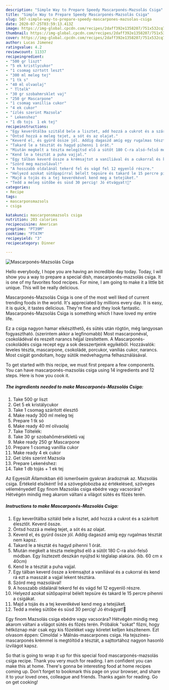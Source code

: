 ```yaml
---
description: "Simple Way to Prepare Speedy Mascarponés-Mazsolás Csiga"
title: "Simple Way to Prepare Speedy Mascarponés-Mazsolás Csiga"
slug: 507-simple-way-to-prepare-speedy-mascarpones-mazsolas-csiga
date: 2020-07-25T03:59:13.413Z
image: https://img-global.cpcdn.com/recipes/2daff392e1358207/751x532cq70/mascarpones-mazsolas-csiga-recept-foto.jpg
thumbnail: https://img-global.cpcdn.com/recipes/2daff392e1358207/751x532cq70/mascarpones-mazsolas-csiga-recept-foto.jpg
cover: https://img-global.cpcdn.com/recipes/2daff392e1358207/751x532cq70/mascarpones-mazsolas-csiga-recept-foto.jpg
author: Lucas Jimenez
ratingvalue: 4.2
reviewcount: 11337
recipeingredient:
- "500 gr liszt"
- "5 ek kristlycukor"
- "1 csomag szrtott leszt"
- "300 ml meleg tej"
- "1 tk s"
- "40 ml olvaolaj"
- " Tltelk"
- "30 gr szobahmrsklet vaj"
- "250 gr Mascarpone"
- "1 csomag vanillia cukor"
- "4 ek cukor"
- "ízlés szerint Mazsola"
- " Lekenshez"
- "1 db tojs  1 ek tej"
recipeinstructions:
- "Egy keverőtálba szitáld bele a lisztet, add hozzá a cukrot és a szárított élesztőt. Keverd össze."
- "Öntsd hozzá a meleg tejet, a sót és az olajat."
- "Keverd el, és gyúrd össze jól. Addig dagaszd amíg egy rugalmas tésztát nem kapsz."
- "Takard le a tésztát és hagyd pihenni 1 órát."
- "Miután megkelt a tészta melegítsd elő a sütőt 180 C-ra alsó-felső módban. Egy lisztezett deszkán nyújtsd ki téglalap alakúra. (kb. 60 cm x 40cm)"
- "Kend le a tésztát a puha vajjal."
- "Egy tálban keverd össze a krémsajtot a vaníliával és a cukorral és kend rá ezt a masszát a vajjal lekent tésztára."
- "Szórd meg mazsolával!"
- "A hosszabb oldalánál tekerd fel és vágd fel 12 egyenlő részre."
- "Helyezd azokat sütőpapírral bélelt tepsüre és takard le 15 percre pihenni a csigákat."
- "Majd a tojás és a tej keverékével kend meg a tetejüket."
- "Tedd a meleg sütőbe és süsd 30 percig! Jó étvágyat!🙂"
categories:
- Recipe
tags:
- mascarponsmazsols
- csiga

katakunci: mascarponsmazsols csiga 
nutrition: 203 calories
recipecuisine: American
preptime: "PT39M"
cooktime: "PT47M"
recipeyield: "3"
recipecategory: Dinner

---
```



![Mascarponés-Mazsolás Csiga](https://img-global.cpcdn.com/recipes/2daff392e1358207/751x532cq70/mascarpones-mazsolas-csiga-recept-foto.jpg)

Hello everybody, I hope you are having an incredible day today. Today, I will show you a way to prepare a special dish, mascarponés-mazsolás csiga. It is one of my favorites food recipes. For mine, I am going to make it a little bit unique. This will be really delicious.

Mascarponés-Mazsolás Csiga is one of the most well liked of current trending foods in the world. It's appreciated by millions every day. It is easy, it is quick, it tastes delicious. They're fine and they look fantastic. Mascarponés-Mazsolás Csiga is something which I have loved my entire life.

Ez a csiga nagyon hamar elkészíthető, és sütés után rögtön, még langyosan fogyasztható. (szerintem akkor a legfinomabb) Most mascarponéval, csokoládéval és reszelt narancs héjjal ízesítettem. A Mascarponés-csokoládés csiga recept egy a sok desszertjeink egyikéből. Hozzávalók: leveles tészta, mascarpone, csokoládé, porcukor, vaníliás cukor, narancs. Most csigát gondoltam, hogy sütök medvehagyma felhasználásával.


To get started with this recipe, we must first prepare a few components. You can have mascarponés-mazsolás csiga using 14 ingredients and 12 steps. Here is how you cook it.

<!--inarticleads1-->

##### The ingredients needed to make Mascarponés-Mazsolás Csiga:

1. Take 500 gr liszt
1. Get 5 ek kristálycukor
1. Take 1 csomag szárított élesztő
1. Make ready 300 ml meleg tej
1. Prepare 1 tk só
1. Make ready 40 ml olívaolaj
1. Take  Töltelék:
1. Take 30 gr szobahőmérsékletű vaj
1. Make ready 250 gr Mascarpone
1. Prepare 1 csomag vanillia cukor
1. Make ready 4 ek cukor
1. Get ízlés szerint Mazsola
1. Prepare  Lekenéshez:
1. Take 1 db tojás + 1 ek tej


Az Egyesült Államokban élő ismerőseim gyakran áradoznak az. Mazsolás csiga. Értékeld elsőként! Írd a szövegdobozba az értékelésed, szöveges véleményedet! Egy finom Mazsolás csiga ebédre vagy vacsorára? Hétvégén mindig meg akarom váltani a világot sütés és főzés terén. 

<!--inarticleads2-->

##### Instructions to make Mascarponés-Mazsolás Csiga:

1. Egy keverőtálba szitáld bele a lisztet, add hozzá a cukrot és a szárított élesztőt. Keverd össze.
1. Öntsd hozzá a meleg tejet, a sót és az olajat.
1. Keverd el, és gyúrd össze jól. Addig dagaszd amíg egy rugalmas tésztát nem kapsz.
1. Takard le a tésztát és hagyd pihenni 1 órát.
1. Miután megkelt a tészta melegítsd elő a sütőt 180 C-ra alsó-felső módban. Egy lisztezett deszkán nyújtsd ki téglalap alakúra. (kb. 60 cm x 40cm)
1. Kend le a tésztát a puha vajjal.
1. Egy tálban keverd össze a krémsajtot a vaníliával és a cukorral és kend rá ezt a masszát a vajjal lekent tésztára.
1. Szórd meg mazsolával!
1. A hosszabb oldalánál tekerd fel és vágd fel 12 egyenlő részre.
1. Helyezd azokat sütőpapírral bélelt tepsüre és takard le 15 percre pihenni a csigákat.
1. Majd a tojás és a tej keverékével kend meg a tetejüket.
1. Tedd a meleg sütőbe és süsd 30 percig! Jó étvágyat!🙂


Egy finom Mazsolás csiga ebédre vagy vacsorára? Hétvégén mindig meg akarom váltani a világot sütés és főzés terén. Próbálok &#34;sokat&#34; főzni, hogy hétköznap már csak egy kis főzeléket vagy köretet kelljen készítenem. Ezt olvasom éppen: Címoldal &gt; Málnás-mascarpones csiga. Ha tejszínes-mascarponés krémmel is megtöltöd a tésztát, a sajttortához nagyon hasonló ízvilágot kapsz. 

So that is going to wrap it up for this special food mascarponés-mazsolás csiga recipe. Thank you very much for reading. I am confident you can make this at home. There's gonna be interesting food at home recipes coming up. Don't forget to bookmark this page on your browser, and share it to your loved ones, colleague and friends. Thanks again for reading. Go on get cooking!
